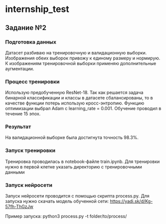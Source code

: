 # internship_test


## Задание №2

### Подготовка данных
Датасет разбиваю на тренировочную и валидационную выборки. Изображения обеих выборок привожу к единому размеру и нормирую. К изображениям тренировочной выборки применяю дополнительные аугментации.

### Процесс тренировки
Использую предобученную ResNet-18. Так как решается задача бинарной классификации и классы в датасете сбалансированы, то в качестве функции потерь использую кросс-энтропию. Функцию оптимизации выбрал Adam c learning_rate = 0.001. Обучение проводил в течение 15 эпох. 

### Результат
На валидационной выборке была достигнута точность 98.3%.

### Запуск тренировки
Тренировка проводилась в notebook-файле train.ipynb. Для тренировки нужно в первой клетке указать директорию с тренировочными данными

### Запуск нейросети
Запуск нейросети проводится с помощью скрипта process.py. Для запуска нужно скачать модель обученной сети: https://yadi.sk/d/Kg-57fh-ThGzJw

Пример запуска: python3 process.py -t folder/to/process/
